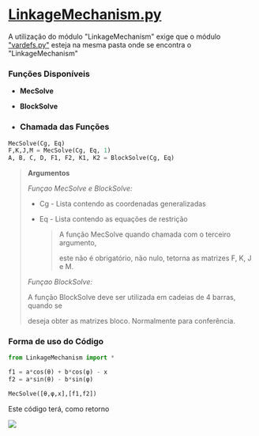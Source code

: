 # [LinkageMechanism.py](https://minhaskamal.github.io/DownGit/#/home?url=https://github.com/Mecanismos-UFPE/Python-MecBarras/blob/dfe02a91259ff396605f323bce8f6888c320b73e/LinkageMechanism.py)
A utilização do módulo "LinkageMechanism" exige que o módulo ["vardefs.py"]() esteja na mesma pasta onde se encontra o "LinkageMechanism" 
### Funções Disponíveis

* **MecSolve**

* **BlockSolve**

* ### Chamada das Funções

```python
MecSolve(Cg, Eq)
F,K,J,M = MecSolve(Cg, Eq, 1)
A, B, C, D, F1, F2, K1, K2 = BlockSolve(Cg, Eq)
```

> **Argumentos**
> 
> *Funçao MecSolve e BlockSolve:*
> 
> * Cg - Lista contendo as coordenadas generalizadas
> 
> * Eq - Lista contendo as equações de restrição
>   
>   > A função MecSolve quando chamada com o terceiro argumento,
>   > 
>   > este não é obrigatório, não nulo, tetorna as matrizes F, K, J e M.
> 
> *Funçao BlockSolve:*
> 
> A função BlockSolve deve ser utilizada em cadeias de 4 barras, quando se
> 
> deseja obter as matrizes bloco. Normalmente para conferência.

### Forma de uso do Código

```python
from LinkageMechanism import *

f1 = a*cos(θ) + b*cos(φ) - x
f2 = a*sin(θ) - b*sin(φ)

MecSolve([θ,φ,x],[f1,f2])
```

Este código terá, como retorno

![](https://user-images.githubusercontent.com/67014817/151065611-5fcb981e-fa6a-4af6-89f6-372d840580d8.jpg)
